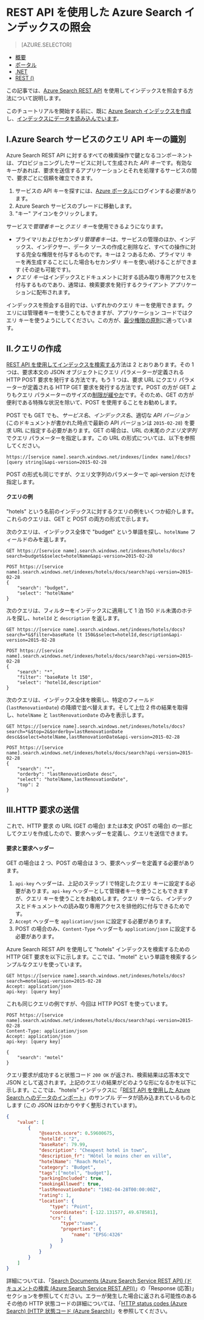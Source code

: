 <properties
    pageTitle="REST API を使用した Azure Search インデックスの照会 | Microsoft Azure | ホステッド クラウド検索サービス"
    description="Azure Search の検索クエリを作成し、検索パラメーターを使用して検索結果のフィルター処理と並べ替えを行います。"
    services="search"
    documentationCenter=""
	authors="ashmaka"
/>

<tags
    ms.service="search"
    ms.devlang="na"
    ms.workload="search"
    ms.topic="get-started-article"
    ms.tgt_pltfrm="na"
    ms.date="08/29/2016"
    ms.author="ashmaka"/>

# REST API を使用した Azure Search インデックスの照会
> [AZURE.SELECTOR]
- [概要](search-query-overview.md)
- [ポータル](search-explorer.md)
- [.NET](search-query-dotnet.md)
- [REST ()](search-query-rest-api.md)

この記事では、[Azure Search REST API](https://msdn.microsoft.com/library/azure/dn798935.aspx) を使用してインデックスを照会する方法について説明します。

このチュートリアルを開始する前に、既に [Azure Search インデックスを作成](search-what-is-an-index.md)し、[インデックスにデータを読み込んでいます](search-what-is-data-import.md)。

## I.Azure Search サービスのクエリ API キーの識別
Azure Search REST API に対するすべての検索操作で鍵となるコンポーネントは、プロビジョニングしたサービスに対して生成された *API キー*です。有効なキーがあれば、要求を送信するアプリケーションとそれを処理するサービスの間で、要求ごとに信頼を確立できます。

1. サービスの API キーを探すには、[Azure ポータル](https://portal.azure.com/)にログインする必要があります。
2. Azure Search サービスのブレードに移動します。
3. "キー" アイコンをクリックします。

サービスで*管理者キー*と*クエリ キー*を使用できるようになります。

 - プライマリおよびセカンダリ*管理者キー*は、サービスの管理のほか、インデックス、インデクサー、データ ソースの作成と削除など、すべての操作に対する完全な権限を付与するものです。キーは 2 つあるため、プライマリ キーを再生成することにした場合もセカンダリ キーを使い続けることができます (その逆も可能です)。
 - *クエリ キー*はインデックスとドキュメントに対する読み取り専用アクセスを付与するものであり、通常は、検索要求を発行するクライアント アプリケーションに配布されます。

インデックスを照会する目的では、いずれかのクエリ キーを使用できます。クエリには管理者キーを使うこともできますが、アプリケーション コードではクエリ キーを使うようにしてください。この方が、[最少権限の原則](https://en.wikipedia.org/wiki/Principle_of_least_privilege)に適っています。

## II.クエリの作成
[REST API を使用してインデックスを検索する](https://msdn.microsoft.com/library/azure/dn798927.aspx)方法は 2 とおりあります。その 1 つは、要求本文の JSON オブジェクトにクエリ パラメーターが定義される HTTP POST 要求を発行する方法です。もう 1 つは、要求 URL にクエリ パラメーターが定義される HTTP GET 要求を発行する方法です。POST の方が GET よりもクエリ パラメーターのサイズの[制限が緩やか](https://msdn.microsoft.com/library/azure/dn798927.aspx)です。そのため、GET の方が便利である特殊な状況を除いて、POST を使用することをお勧めします。

POST でも GET でも、*サービス名*、*インデックス名*、適切な *API バージョン* (このドキュメントが書かれた時点で最新の API バージョンは `2015-02-28`) を要求 URL に指定する必要があります。GET の場合は、URL の末尾の*クエリ文字列*でクエリ パラメーターを指定します。この URL の形式については、以下を参照してください。

    https://[service name].search.windows.net/indexes/[index name]/docs?[query string]&api-version=2015-02-28

POST の形式も同じですが、クエリ文字列のパラメーターで api-version だけを指定します。



#### クエリの例

"hotels" という名前のインデックスに対するクエリの例をいくつか紹介します。これらのクエリは、GET と POST の両方の形式で示します。

次のクエリは、インデックス全体で "budget" という単語を探し、`hotelName` フィールドのみを返します。

```
GET https://[service name].search.windows.net/indexes/hotels/docs?search=budget&$select=hotelName&api-version=2015-02-28

POST https://[service name].search.windows.net/indexes/hotels/docs/search?api-version=2015-02-28
{
    "search": "budget",
    "select": "hotelName"
}
```

次のクエリは、フィルターをインデックスに適用して 1 泊 150 ドル未満のホテルを探し、`hotelId` と `description` を返します。

```
GET https://[service name].search.windows.net/indexes/hotels/docs?search=*&$filter=baseRate lt 150&$select=hotelId,description&api-version=2015-02-28

POST https://[service name].search.windows.net/indexes/hotels/docs/search?api-version=2015-02-28
{
    "search": "*",
    "filter": "baseRate lt 150",
    "select": "hotelId,description"
}
```

次のクエリは、インデックス全体を検索し、特定のフィールド (`lastRenovationDate`) の降順で並べ替えます。そして上位 2 件の結果を取得し、`hotelName` と `lastRenovationDate` のみを表示します。

```
GET https://[service name].search.windows.net/indexes/hotels/docs?search=*&$top=2&$orderby=lastRenovationDate desc&$select=hotelName,lastRenovationDate&api-version=2015-02-28

POST https://[service name].search.windows.net/indexes/hotels/docs/search?api-version=2015-02-28
{
    "search": "*",
    "orderby": "lastRenovationDate desc",
    "select": "hotelName,lastRenovationDate",
    "top": 2
}
```

## III.HTTP 要求の送信
これで、HTTP 要求 の URL (GET の場合) または本文 (POST の場合) の一部としてクエリを作成したので、要求ヘッダーを定義し、クエリを送信できます。

#### 要求と要求ヘッダー
GET の場合は 2 つ、POST の場合は 3 つ、要求ヘッダーを定義する必要があります。
1. `api-key` ヘッダーは、上記のステップ I で特定したクエリ キーに設定する必要があります。`api-key` ヘッダーとして管理者キーを使うこともできますが、クエリ キーを使うことをお勧めします。クエリ キーなら、インデックスとドキュメントへの読み取り専用アクセスを排他的に付与できるためです。
2. `Accept` ヘッダーを `application/json` に設定する必要があります。
3. POST の場合のみ、`Content-Type` ヘッダーも `application/json` に設定する必要があります。

Azure Search REST API を使用して "hotels" インデックスを検索するための HTTP GET 要求を以下に示します。ここでは、"motel" という単語を検索するシンプルなクエリを使っています。

```
GET https://[service name].search.windows.net/indexes/hotels/docs?search=motel&api-version=2015-02-28
Accept: application/json
api-key: [query key]
```

これも同じクエリの例ですが、今回は HTTP POST を使っています。

```
POST https://[service name].search.windows.net/indexes/hotels/docs/search?api-version=2015-02-28
Content-Type: application/json
Accept: application/json
api-key: [query key]

{
    "search": "motel"
}
```

クエリ要求が成功すると状態コード `200 OK` が返され、検索結果は応答本文で JSON として返されます。上記のクエリの結果がどのような形になるかを以下に示します。ここでは、"hotels" インデックスに「[REST API を使用した Azure Search へのデータのインポート](search-import-data-rest-api.md)」のサンプル データが読み込まれているものとします (この JSON はわかりやすく整形されています)。

```JSON
{
    "value": [
        {
            "@search.score": 0.59600675,
            "hotelId": "2",
            "baseRate": 79.99,
            "description": "Cheapest hotel in town",
            "description_fr": "Hôtel le moins cher en ville",
            "hotelName": "Roach Motel",
            "category": "Budget",
            "tags":["motel", "budget"],
            "parkingIncluded": true,
            "smokingAllowed": true,
            "lastRenovationDate": "1982-04-28T00:00:00Z",
            "rating": 1,
            "location": {
                "type": "Point",
                "coordinates": [-122.131577, 49.678581],
                "crs": {
                    "type":"name",
                    "properties": {
                        "name": "EPSG:4326"
                    }
                }
            }
        }
    ]
}
```

詳細については、「[Search Documents (Azure Search Service REST API) (ドキュメントの検索 (Azure Search Service REST API))](https://msdn.microsoft.com/library/azure/dn798927.aspx)」の「Response (応答)」セクションを参照してください。エラーが発生した場合に返される可能性のあるその他の HTTP 状態コードの詳細については、「[HTTP status codes (Azure Search) (HTTP 状態コード (Azure Search))](https://msdn.microsoft.com/library/azure/dn798925.aspx)」を参照してください。

<!---HONumber=AcomDC_0831_2016-->